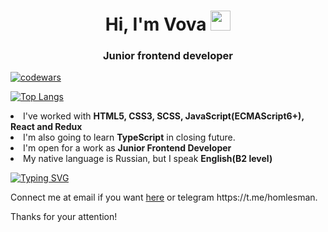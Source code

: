 <h1 align="center">Hi, I'm Vova
<img src="https://github.com/blackcater/blackcater/raw/main/images/Hi.gif" height="32"/></h1>
<h3 align="center">Junior frontend developer</h3>

[![codewars](https://www.codewars.com/users/Pirate_of_dark_water/badges/large)](https://www.codewars.com/users/username)

[![Top Langs](https://github-readme-stats.vercel.app/api/top-langs/?username=vladimirplyukhin89)](https://github.com/anuraghazra/github-readme-stats)


<li>I've worked with <b>HTML5, CSS3, SCSS, JavaScript(ECMAScript6+), React and Redux</b></li>
<li>I'm also going to learn <b>TypeScript</b> in closing future.</li>
<li>I'm open for a work as <b>Junior Frontend Developer</b></li>
<li>My native language is Russian, but I speak <b>English(B2 level)</b></li>

[![Typing SVG](https://readme-typing-svg.herokuapp.com?color=%2336BCF7&lines=I+really+like+coding)](https://git.io/typing-svg)

<p>Connect me at email if you want <a href="mailto:vladimirplyukhin89@gmail.com">here</a>
or telegram https://t.me/homlesman.</p>
<p>Thanks for your attention!</p>


